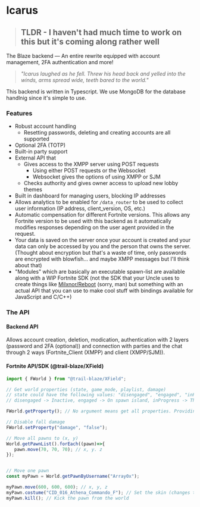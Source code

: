 # Icarus
> ## TLDR - I haven't had much time to work on this but it's coming along rather well


The Blaze backend — An entire rewrite equipped with account management, 2FA authentication and more!

> _"Icarus laughed as he fell. Threw his head back and yelled into the winds, arms spread wide, teeth bared to the world."_

This backend is written in Typescript. We use MongoDB for the database handlnig since it's simple to use.

### Features
- Robust account handling
  -  Resetting passwords, deleting and creating accounts are all supported
- Optional 2FA (TOTP)
- Built-in party support
- External API that 
  - Gives access to the XMPP server using POST requests
      -  Using either POST requests or the Websocket
      -  Websocket gives the options of using XMPP or SJM
  - Checks authority and gives owner access to upload new lobby themes
- Built in dashboard for managing users, blocking IP addresses
- Allows analytics to be enabled for `/data_router` to be used to collect user information (IP address, client_version, OS, etc.)
- Automatic compensation for different Fortnite versions. This allows any Fortnite version to be used with this backend as it automatically modifies responses depending on the user agent provided in the request.
- Your data is saved on the server once your account is created and your data can only be accessed by you and the person that owns the server. (Thought about encryption but that's a waste of time, only passwords are encrypted with blowfish... and maybe XMPP messages but I'll think about that)
- "Modules" which are basically an executable spawn-list are available along with a WIP Fortnite SDK (not the SDK that your Uncle uses to create things like [Milxnor/Reboot](https://github.com/Milxnor/Project-Reboot) (sorry, man) but something with an actual API that you can use to make cool stuff with bindings available for JavaScript and C/C++)

### The API

#### Backend API
Allows account creation, deletion, modication, authentication with 2 layers (password and 2FA (optional)) and connection with parties and the chat through 2 ways (Fortnite_Client (XMPP) and client (XMPP/SJM)).

#### Fortnite API/SDK (@trail-blaze/XField)

```js
import { FWorld } from "@trail-blaze/XField";

// Get world properties (state, game_mode, playlist, damage) 
// state could have the following values: "disengaged", "engaged", "inProgress"
// disengaged -> Inactive, engaged -> On spawn island, inProgress -> The game is in progress

FWorld.getProperty(); // No argument means get all properties. Providing a string will search through the properties and return the one you specified

// Disable fall damage
FWorld.setProperty("damage", "false");

// Move all pawns to (x, y)
World.getPawnList().forEach((pawn)=>{
   pawn.move(70, 70, 70); // x, y. z
});


// Move one pawn 
const myPawn = World.getPawnByUsername("Array0x");

myPawn.move(600, 600, 600); // x, y, z
myPawn.costume("CID_016_Athena_Commando_F"); // Set the skin (changes the value in the profile's directory as well)
myPawn.kill(); // Kick the pawn from the world

```
